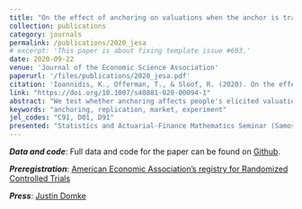 ```yaml
---
title: "On the effect of anchoring on valuations when the anchor is transparently uninformative"
collection: publications
category: journals
permalink: /publications/2020_jesa
# excerpt: 'This paper is about fixing template issue #693.'
date: 2020-09-22
venue: 'Journal of the Economic Science Association'
paperurl: '/files/publications/2020_jesa.pdf'
citation: 'Ioannidis, K., Offerman, T., & Sloof, R. (2020). On the effect of anchoring on valuations when the anchor is transparently uninformative. <i>Journal of the Economic Science Association</i>. 6(1), 77–94.'
link: "https://doi.org/10.1007/s40881-020-00094-1"
abstract: "We test whether anchoring affects people's elicited valuations for a bottle of wine in individual decision making and in markets. We anchor subjects by asking them if they are willing to sell a bottle of wine for a transparently uninformative random price. We elicit subjects' Willingness-To-Accept for the bottle before and after the market. Subjects participate in a double auction market either in a small or a large trading group. The variance in subjects' Willingness-To-Accept shrinks within trading groups. Our evidence supports the idea that markets have the potential to diminish anchoring effects. However, the market is not needed: our anchoring manipulation failed in a large sample. In a concise meta-analysis, we identify the circumstances under which anchoring effects of preferences can be expected."
keywords: "anchoring, replication, market, experiment"
jel_codes: "C91, D01, D91"
presented: "Statistics and Actuarial-Finance Mathematics Seminar (Samos, 2020), CBESS-CeDEx CREED Annual Meeting (Amsterdam, 2019), Economic Science Association European Meeting (Dijon, 2019)"
---
```


<!-- ***Abstract***: We test whether anchoring affects people's elicited valuations for a bottle of wine in individual decision making and in markets. We anchor subjects by asking them if they are willing to sell a bottle of wine for a transparently uninformative random price. We elicit subjects' Willingness-To-Accept for the bottle before and after the market. Subjects participate in a double auction market either in a small or a large trading group. The variance in subjects' Willingness-To-Accept shrinks within trading groups. Our evidence supports the idea that markets have the potential to diminish anchoring effects. However, the market is not needed: our anchoring manipulation failed in a large sample. In a concise meta-analysis, we identify the circumstances under which anchoring effects of preferences can be expected. -->

<!-- ***Keywords***: anchoring, replication, market, experiment -->

<!-- ***JEL Codes***: C91, D01, D91 -->

<!-- ***Presented at***: Statistics and Actuarial-Finance Mathematics Seminar (Samos, 2020), CBESS-CeDEx CREED Annual Meeting (Amsterdam, 2019), Economic Science Association European Meeting (Dijon, 2019) -->

***Data and code***: Full data and code for the paper can be found on [Github](https://github.com/KonstantinosIoannidis/Anchoring_JESA).

***Preregistration***: <a href="https://www.socialscienceregistry.org/trials/3402" target="_blank">American Economic Association’s registry for Randomized Controlled Trials</a>

***Press***: <a href="https://justindomke.wordpress.com/2021/10/14/is-anchoring-a-reliable-cognitive-bias/" target="_blank">Justin Domke</a>

